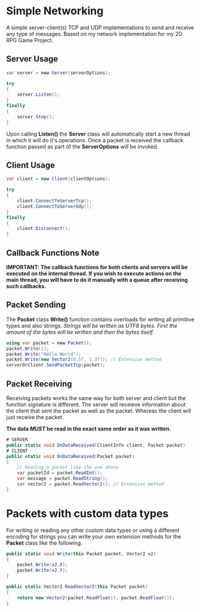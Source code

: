 # Simple Networking

A simple server-client(s) TCP and UDP implementations to send and receive any type of messages. Based on my network implementation for my 2D RPG Game Project.

## Server Usage

```c#
var server = new Server(serverOptions);

try
{
    server.Listen();
}
finally
{
    server.Stop();
}
```

Upon calling **Listen()** the **Server** class will automatically start a new thread in which it will do it's operations.
Once a packet is received the callback function passed as part of the **ServerOptions** will be invoked.

## Client Usage

```c#
var client = new Client(clientOptions);

try
{
    client.ConnectToServerTcp();
    client.ConnectToServerUdp();
}
finally
{
    client.Disconnect();
}
```

## Callback Functions Note

**IMPORTANT: The callback functions for both clients and servers will be executed on the internal thread. If you wish to execute actions on the main thread, you will have to do it manually with a queue after receiving such callbacks.**

## Packet Sending

The **Packet** class **Write()** function contains overloads for writing all primitive types and also strings. *Strings will be written as UTF8 bytes. First the amount of the bytes will be written and then the bytes itself.*
```c#
using var packet = new Packet();
packet.Write(1);
packet.Write("Hello World");
packet.Write(new Vector2(0.5f, 1.3f)); // Extension method
serverOrClient.SendPacketTcp(packet);
```

## Packet Receiving

Receiving packets works the same way for both server and client but the function signature is different. The server will receieve information about the client that sent the packet as well as the packet. Whereas the client will just receive the packet.

**The data *MUST* be read in the exact same order as it was written.**

```c#
# SERVER
public static void OnDataReceived(ClientInfo client, Packet packet)
# CLIENT
public static void OnDataReceived(Packet packet)
{
    // Reading a packet like the one above
    var packetId = packet.ReadInt();
    var message = packet.ReadString();
    var vector2 = packet.ReadVector2(); // Extension method
}
```

# Packets with custom data types

For writing or reading any other custom data types or using a different encoding for strings you can write your own extension methods for the **Packet** class like the following.

```c#
public static void Write(this Packet packet, Vector2 v2)
{
    packet.Write(v2.X);
    packet.Write(v2.Y);
}

public static Vector2 ReadVector2(this Packet packet)
{
    return new Vector2(packet.ReadFloat(), packet.ReadFloat());
}
```